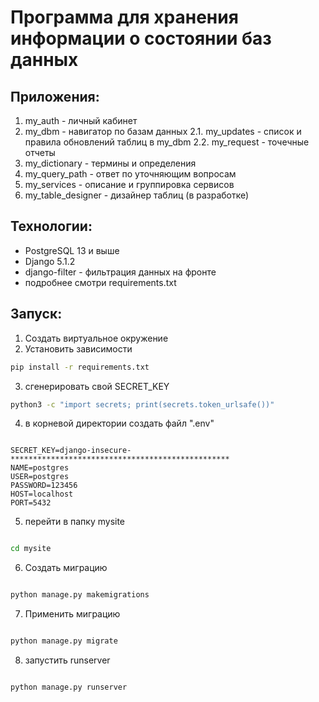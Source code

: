 # Программа для хранения информации о состоянии баз данных

## Приложения:

1. my_auth - личный кабинет
2. my_dbm - навигатор по базам данных 
   2.1. my_updates - список и правила обновлений таблиц в my_dbm 
   2.2. my_request - точечные отчеты 
3. my_dictionary - термины и определения 
4. my_query_path - ответ по уточняющим вопросам 
5. my_services - описание и группировка сервисов
6. my_table_designer - дизайнер таблиц (в разработке)

## Технологии:

+ PostgreSQL 13 и выше
+ Django 5.1.2
+ django-filter - фильтрация данных на фронте
+ подробнее смотри requirements.txt

## Запуск:

1. Создать виртуальное окружение
2. Установить зависимости
```bash
pip install -r requirements.txt
```

3. сгенерировать свой SECRET_KEY

```bash
python3 -c "import secrets; print(secrets.token_urlsafe())"
```

4. в корневой директории создать файл ".env"
```commandline

SECRET_KEY=django-insecure-*************************************************
NAME=postgres
USER=postgres
PASSWORD=123456
HOST=localhost
PORT=5432
```

5. перейти в папку mysite

```bash

cd mysite
```

6. Создать миграцию

```bash

python manage.py makemigrations
```

7. Применить миграцию

```bash

python manage.py migrate
```

8. запустить runserver

```bash

python manage.py runserver
```
